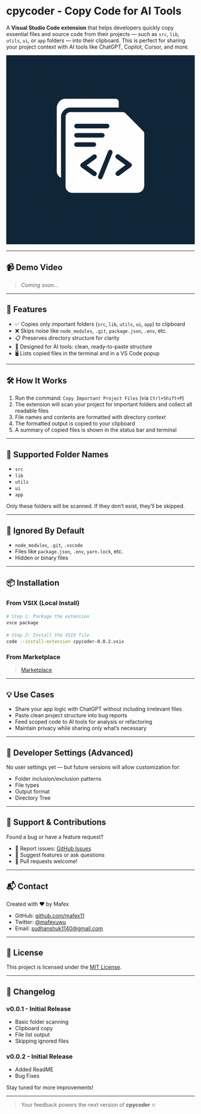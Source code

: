 # cpycoder - Copy Code for AI Tools

A **Visual Studio Code extension** that helps developers quickly copy essential files and source code from their projects — such as `src`, `lib`, `utils`, `ui`, or `app` folders — into their clipboard. This is perfect for sharing your project context with AI tools like ChatGPT, Copilot, Cursor, and more.

![cpycoder logo](./icon.png)

---

## 📹 Demo Video
> _Coming soon..._

---

## 🚀 Features

- ✅ Copies only important folders (`src`, `lib`, `utils`, `ui`, `app`) to clipboard
- ❌ Skips noise like `node_modules`, `.git`, `package.json`, `.env`, etc.
- 📋 Preserves directory structure for clarity
- 🧠 Designed for AI tools: clean, ready-to-paste structure
- 🖥️ Lists copied files in the terminal and in a VS Code popup

---

## 🛠 How It Works

1. Run the command: `Copy Important Project Files` (via `Ctrl+Shift+P`)
2. The extension will scan your project for important folders and collect all readable files
3. File names and contents are formatted with directory context
4. The formatted output is copied to your clipboard
5. A summary of copied files is shown in the status bar and terminal

---

## 🧪 Supported Folder Names

- `src`
- `lib`
- `utils`
- `ui`
- `app`

Only these folders will be scanned. If they don’t exist, they’ll be skipped.

---

## 🚫 Ignored By Default

- `node_modules`, `.git`, `.vscode`
- Files like `package.json`, `.env`, `yarn.lock`, etc.
- Hidden or binary files

---

## 📦 Installation

### From VSIX (Local Install)

```bash
# Step 1: Package the extension
vsce package

# Step 2: Install the VSIX file
code --install-extension cpycoder-0.0.2.vsix
```

### From Marketplace
>[Marketplace]([https://marketplace.visualstudio.com/items?itemName=yourpublisher.cpycoder](https://marketplace.visualstudio.com/items?itemName=Mafex.cpycoder&ssr=false#overview))

---

## 💡 Use Cases

- Share your app logic with ChatGPT without including irrelevant files
- Paste clean project structure into bug reports
- Feed scoped code to AI tools for analysis or refactoring
- Maintain privacy while sharing only what’s necessary

---

## 🧰 Developer Settings (Advanced)

No user settings yet — but future versions will allow customization for:

- Folder inclusion/exclusion patterns
- File types
- Output format
- Directory Tree

---

## 🐞 Support & Contributions

Found a bug or have a feature request?

- 🐛 Report issues: [GitHub Issues](https://github.com/mafex11/cpycoder2/issues)
- 💬 Suggest features or ask questions
- 🤝 Pull requests welcome!

---

## 📬 Contact

Created with ❤️ by Mafex

- GitHub: [github.com/mafex11](https://github.com/mafex11)
- Twitter: [@mafexuwu](https://twitter.com/mafexuwu)
- Email: sudhanshuk1140@gmail.com

---

## 📄 License

This project is licensed under the [MIT License](./LICENSE).

---

## 📘 Changelog

### v0.0.1 - Initial Release
- Basic folder scanning
- Clipboard copy
- File list output
- Skipping ignored files

### v0.0.2 - Initial Release
- Added ReadME
- Bug Fixes



Stay tuned for more improvements!

---

> Your feedback powers the next version of **cpycoder** 🔥

